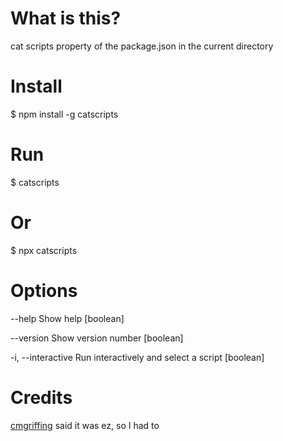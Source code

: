 # What is this?

cat scripts property of the package.json in the current directory

# Install

$ npm install -g catscripts

# Run

$ catscripts

# Or

$ npx catscripts

# Options

--help Show help [boolean]

--version Show version number [boolean]

-i, --interactive Run interactively and select a script [boolean]

# Credits

[cmgriffing](https://www.twitch.tv/cmgriffing) said it was ez, so I had to
